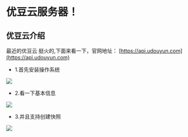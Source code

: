 # 优豆云服务器！

## 优豆云介绍
最近的优豆云 挺火的,下面来看一下，官网地址： [https://api.udouyun.com](https://api.udouyun.com)

- 1.首先安装操作系统
 <img src="https://img-blog.csdnimg.cn/20190618145028512.png" />
 
- 2.看一下基本信息
 <img src="https://img-blog.csdnimg.cn/20190618145103314.png" />
 
- 3.并且支持创建快照
 <img src="https://img-blog.csdnimg.cn/20190618145121816.png" />

